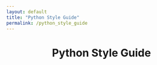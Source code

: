 ```yaml
---
layout: default
title: "Python Style Guide"
permalink: /python_style_guide
---
```




<h1 align="center"> Python Style Guide </h1>
